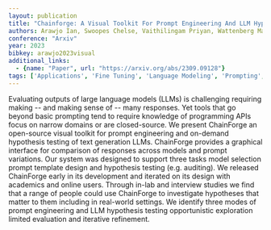 ```yaml
---
layout: publication
title: "Chainforge: A Visual Toolkit For Prompt Engineering And LLM Hypothesis Testing"
authors: Arawjo Ian, Swoopes Chelse, Vaithilingam Priyan, Wattenberg Martin, Glassman Elena
conference: "Arxiv"
year: 2023
bibkey: arawjo2023visual
additional_links:
  - {name: "Paper", url: "https://arxiv.org/abs/2309.09128"}
tags: ['Applications', 'Fine Tuning', 'Language Modeling', 'Prompting', 'Reinforcement Learning', 'Tools']
---
```

Evaluating outputs of large language models (LLMs) is challenging requiring making -- and making sense of -- many responses. Yet tools that go beyond basic prompting tend to require knowledge of programming APIs focus on narrow domains or are closed-source. We present ChainForge an open-source visual toolkit for prompt engineering and on-demand hypothesis testing of text generation LLMs. ChainForge provides a graphical interface for comparison of responses across models and prompt variations. Our system was designed to support three tasks model selection prompt template design and hypothesis testing (e.g. auditing). We released ChainForge early in its development and iterated on its design with academics and online users. Through in-lab and interview studies we find that a range of people could use ChainForge to investigate hypotheses that matter to them including in real-world settings. We identify three modes of prompt engineering and LLM hypothesis testing opportunistic exploration limited evaluation and iterative refinement.
